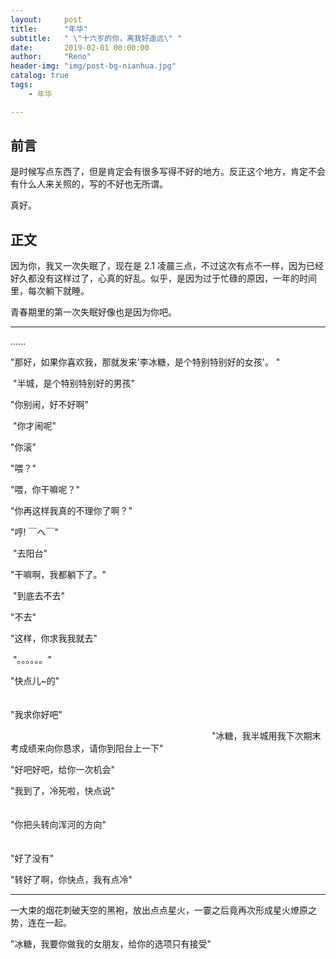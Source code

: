 ```yaml
---
layout:     post
title:      "年华"
subtitle:   " \"十六岁的你，离我好遥远\" "
date:       2019-02-01 00:00:00
author:     "Reno"
header-img: "img/post-bg-nianhua.jpg"
catalog: true
tags:
    - 年华

---
```


## 前言

是时候写点东西了，但是肯定会有很多写得不好的地方。反正这个地方，肯定不会有什么人来关照的，写的不好也无所谓。

真好。

## 正文

因为你，我又一次失眠了，现在是 2.1 凌晨三点，不过这次有点不一样，因为已经好久都没有这样过了，心真的好乱。似乎，是因为过于忙碌的原因，一年的时间里，每次躺下就睡。

青春期里的第一次失眠好像也是因为你吧。

---

......

"那好，如果你喜欢我，那就发来'李冰糖，是个特别特别好的女孩'。 "

​                                                                                                                                              "半城，是个特别特别好的男孩"

"你别闹，好不好啊"

​                                                                                                                                                                               "你才闹呢"

"你滚"

"喂？"

"喂，你干嘛呢？"

"你再这样我真的不理你了啊？"

"哼! ￣へ￣"

​                                                                                                                                                                                  "去阳台"

"干嘛啊，我都躺下了。"

​                                                                                                                                                                           "到底去不去"

"不去"

"这样，你求我我就去"

​                                                                                                                                                                       "。。。。。。"

"快点儿~的"

​　　　　　　　　　　　　　　　　　　　　　　　　　　　　　　　　　　　　　　　　　　　　　　　"我求你好吧"

　　　　　　　　　　　　　　　　　　　　　　　"冰糖，我半城用我下次期末考成绩来向你恳求，请你到阳台上一下"

"好吧好吧，给你一次机会"

"我到了，冷死啦，快点说"

　　　　　　　　　　　　　　　　　　　　　　　　　　　　　　　　　　　　　　　　　　"你把头转向浑河的方向"

　　　　　　　　　　　　　　　　　　　　　　　　　　　　　　　　　　　　　　　　　　　　　　　　"好了没有"

"转好了啊，你快点，我有点冷"

---

一大束的烟花刺破天空的黑袍，放出点点星火，一霎之后竟再次形成星火燎原之势，连在一起。

"冰糖，我要你做我的女朋友，给你的选项只有接受"



















